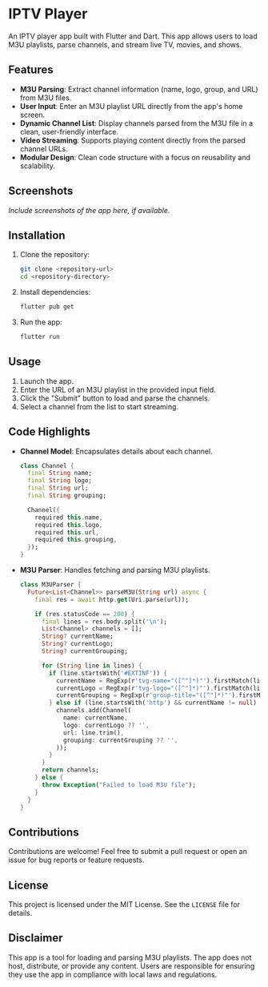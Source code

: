 # IPTV Player

An IPTV player app built with Flutter and Dart. This app allows users to load M3U playlists, parse channels, and stream live TV, movies, and shows.

## Features

- **M3U Parsing**: Extract channel information (name, logo, group, and URL) from M3U files.
- **User Input**: Enter an M3U playlist URL directly from the app's home screen.
- **Dynamic Channel List**: Display channels parsed from the M3U file in a clean, user-friendly interface.
- **Video Streaming**: Supports playing content directly from the parsed channel URLs.
- **Modular Design**: Clean code structure with a focus on reusability and scalability.

## Screenshots

*Include screenshots of the app here, if available.*

## Installation

1. Clone the repository:
   ```bash
   git clone <repository-url>
   cd <repository-directory>
   ```

2. Install dependencies:
   ```bash
   flutter pub get
   ```

3. Run the app:
   ```bash
   flutter run
   ```

## Usage

1. Launch the app.
2. Enter the URL of an M3U playlist in the provided input field.
3. Click the "Submit" button to load and parse the channels.
4. Select a channel from the list to start streaming.

## Code Highlights

- **Channel Model**:
  Encapsulates details about each channel.
  ```dart
  class Channel {
    final String name;
    final String logo;
    final String url;
    final String grouping;

    Channel({
      required this.name,
      required this.logo,
      required this.url,
      required this.grouping,
    });
  }
  ```

- **M3U Parser**:
  Handles fetching and parsing M3U playlists.
  ```dart
  class M3UParser {
    Future<List<Channel>> parseM3U(String url) async {
      final res = await http.get(Uri.parse(url));

      if (res.statusCode == 200) {
        final lines = res.body.split('\n');
        List<Channel> channels = [];
        String? currentName;
        String? currentLogo;
        String? currentGrouping;

        for (String line in lines) {
          if (line.startsWith('#EXTINF')) {
            currentName = RegExp(r'tvg-name="([^"]*)"').firstMatch(line)?.group(1);
            currentLogo = RegExp(r'tvg-logo="([^"]*)"').firstMatch(line)?.group(1);
            currentGrouping = RegExp(r'group-title="([^"]*)"').firstMatch(line)?.group(1);
          } else if (line.startsWith('http') && currentName != null) {
            channels.add(Channel(
              name: currentName,
              logo: currentLogo ?? '',
              url: line.trim(),
              grouping: currentGrouping ?? '',
            ));
          }
        }
        return channels;
      } else {
        throw Exception("Failed to load M3U file");
      }
    }
  }
  ```

## Contributions

Contributions are welcome! Feel free to submit a pull request or open an issue for bug reports or feature requests.

## License

This project is licensed under the MIT License. See the `LICENSE` file for details.

## Disclaimer

This app is a tool for loading and parsing M3U playlists. The app does not host, distribute, or provide any content. Users are responsible for ensuring they use the app in compliance with local laws and regulations.
